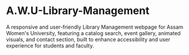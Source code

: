 # A.W.U-Library-Management
A responsive and user-friendly Library Management webpage for Assam Women's University, featuring a catalog search, event gallery, animated visuals, and contact section, built to enhance accessibility and user experience for students and faculty.
